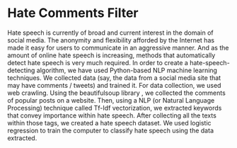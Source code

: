 # Hate Comments Filter
Hate speech is currently of broad and current interest in the domain of social media. The anonymity and flexibility afforded by the Internet has made it easy for users to communicate in an aggressive manner. And as the amount of online hate speech is increasing, methods that automatically detect hate speech is very much required.  In order to create a hate-speech-detecting algorithm, we have used Python-based NLP machine learning techniques. We collected data (say, the data from a social media site that may have comments / tweets) and trained it. For data collection, we used web crawling. Using the beautifulsoup library , we collected the comments of popular posts on a website. Then, using a NLP (or Natural Language Processing) technique called Tf-Idf vectorization, we extracted keywords that convey importance within hate speech. After collecting all the texts within those tags, we created a hate speech dataset. We used logistic regression to train the computer to classify hate speech using the data extracted.

